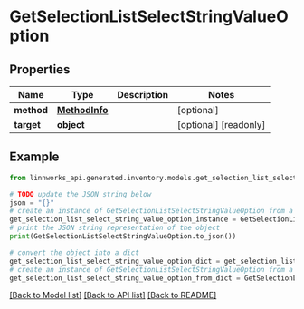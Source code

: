 # GetSelectionListSelectStringValueOption


## Properties

Name | Type | Description | Notes
------------ | ------------- | ------------- | -------------
**method** | [**MethodInfo**](MethodInfo.md) |  | [optional] 
**target** | **object** |  | [optional] [readonly] 

## Example

```python
from linnworks_api.generated.inventory.models.get_selection_list_select_string_value_option import GetSelectionListSelectStringValueOption

# TODO update the JSON string below
json = "{}"
# create an instance of GetSelectionListSelectStringValueOption from a JSON string
get_selection_list_select_string_value_option_instance = GetSelectionListSelectStringValueOption.from_json(json)
# print the JSON string representation of the object
print(GetSelectionListSelectStringValueOption.to_json())

# convert the object into a dict
get_selection_list_select_string_value_option_dict = get_selection_list_select_string_value_option_instance.to_dict()
# create an instance of GetSelectionListSelectStringValueOption from a dict
get_selection_list_select_string_value_option_from_dict = GetSelectionListSelectStringValueOption.from_dict(get_selection_list_select_string_value_option_dict)
```
[[Back to Model list]](../README.md#documentation-for-models) [[Back to API list]](../README.md#documentation-for-api-endpoints) [[Back to README]](../README.md)


